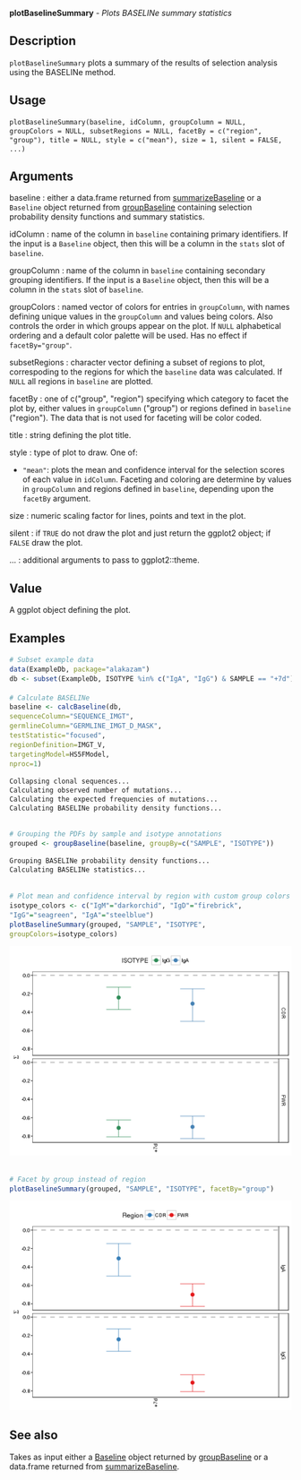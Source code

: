 





**plotBaselineSummary** - *Plots BASELINe summary statistics*

Description
--------------------

`plotBaselineSummary` plots a summary of the results of selection analysis 
using the BASELINe method.


Usage
--------------------
```
plotBaselineSummary(baseline, idColumn, groupColumn = NULL,
groupColors = NULL, subsetRegions = NULL, facetBy = c("region",
"group"), title = NULL, style = c("mean"), size = 1, silent = FALSE,
...)
```

Arguments
-------------------

baseline
:   either a data.frame returned from [summarizeBaseline](summarizeBaseline.md)
or a `Baseline` object returned from [groupBaseline](groupBaseline.md)
containing selection probability density functions and summary 
statistics.

idColumn
:   name of the column in `baseline` containing primary identifiers. 
If the input is a `Baseline` object, then this will be a column
in the `stats` slot of `baseline`.

groupColumn
:   name of the column in `baseline` containing secondary grouping 
identifiers. If the input is a `Baseline` object, then this will 
be a column in the `stats` slot of `baseline`.

groupColors
:   named vector of colors for entries in `groupColumn`, with 
names defining unique values in the `groupColumn` and values
being colors. Also controls the order in which groups appear on the
plot. If `NULL` alphabetical ordering and a default color palette 
will be used. Has no effect if `facetBy="group"`.

subsetRegions
:   character vector defining a subset of regions to plot, correspoding 
to the regions for which the `baseline` data was calculated. If
`NULL` all regions in `baseline` are plotted.

facetBy
:   one of c("group", "region") specifying which category to facet the
plot by, either values in `groupColumn` ("group") or regions
defined in `baseline` ("region"). The data that is not used
for faceting will be color coded.

title
:   string defining the plot title.

style
:   type of plot to draw. One of:

+  `"mean"`:     plots the mean and confidence interval for
the selection scores of each value in 
`idColumn`. Faceting and coloring
are determine by values in `groupColumn`
and regions defined in `baseline`, 
depending upon the `facetBy` argument.


size
:   numeric scaling factor for lines, points and text in the plot.

silent
:   if `TRUE` do not draw the plot and just return the ggplot2 
object; if `FALSE` draw the plot.

...
:   additional arguments to pass to ggplot2::theme.



Value
-------------------

A ggplot object defining the plot.



Examples
-------------------

```R
# Subset example data
data(ExampleDb, package="alakazam")
db <- subset(ExampleDb, ISOTYPE %in% c("IgA", "IgG") & SAMPLE == "+7d")

# Calculate BASELINe
baseline <- calcBaseline(db, 
sequenceColumn="SEQUENCE_IMGT",
germlineColumn="GERMLINE_IMGT_D_MASK", 
testStatistic="focused",
regionDefinition=IMGT_V,
targetingModel=HS5FModel,
nproc=1)

```


```
Collapsing clonal sequences...
Calculating observed number of mutations...
Calculating the expected frequencies of mutations...
Calculating BASELINe probability density functions...

```


```R
 
# Grouping the PDFs by sample and isotype annotations
grouped <- groupBaseline(baseline, groupBy=c("SAMPLE", "ISOTYPE"))

```


```
Grouping BASELINe probability density functions...
Calculating BASELINe statistics...

```


```R

# Plot mean and confidence interval by region with custom group colors
isotype_colors <- c("IgM"="darkorchid", "IgD"="firebrick", 
"IgG"="seagreen", "IgA"="steelblue")
plotBaselineSummary(grouped, "SAMPLE", "ISOTYPE", 
groupColors=isotype_colors)

```

![6](plotBaselineSummary-6.png)

```R

# Facet by group instead of region
plotBaselineSummary(grouped, "SAMPLE", "ISOTYPE", facetBy="group")
```

![8](plotBaselineSummary-8.png)


See also
-------------------

Takes as input either a [Baseline](Baseline-class.md) object returned by [groupBaseline](groupBaseline.md) 
or a data.frame returned from [summarizeBaseline](summarizeBaseline.md).



